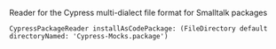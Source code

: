 Reader for the Cypress multi-dialect file format for Smalltalk packages

	CypressPackageReader installAsCodePackage: (FileDirectory default directoryNamed: 'Cypress-Mocks.package')